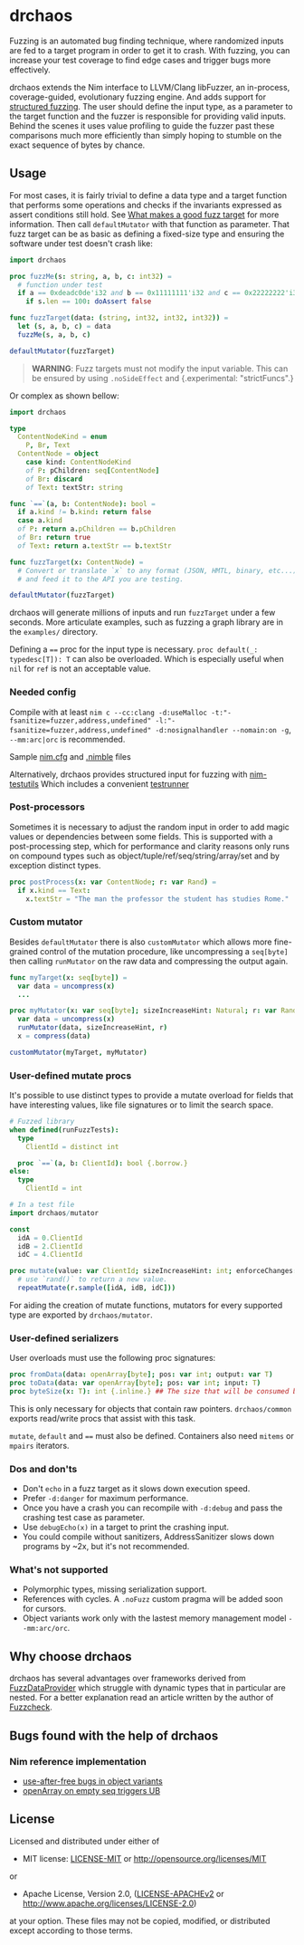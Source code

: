 # drchaos

Fuzzing is an automated bug finding technique, where randomized inputs are fed to a target
program in order to get it to crash. With fuzzing, you can increase your test coverage to
find edge cases and trigger bugs more effectively.

drchaos extends the Nim interface to LLVM/Clang libFuzzer, an in-process,
coverage-guided, evolutionary fuzzing engine. And adds support for
[structured fuzzing](https://github.com/google/fuzzing/blob/master/docs/structure-aware-fuzzing.md).
The user should define the input type, as a parameter to the target function and the
fuzzer is responsible for providing valid inputs. Behind the scenes it uses value profiling
to guide the fuzzer past these comparisons much more efficiently than simply hoping to
stumble on the exact sequence of bytes by chance.

## Usage

For most cases, it is fairly trivial to define a data type and a target function that
performs some operations and checks if the invariants expressed as assert conditions still
hold. See [What makes a good fuzz target](https://github.com/google/fuzzing/blob/master/docs/good-fuzz-target.md)
for more information. Then call `defaultMutator` with that function as parameter. That fuzz target can be as basic as
defining a fixed-size type and ensuring the software under test doesn't crash like:

```nim
import drchaos

proc fuzzMe(s: string, a, b, c: int32) =
  # function under test
  if a == 0xdeadc0de'i32 and b == 0x11111111'i32 and c == 0x22222222'i32:
    if s.len == 100: doAssert false

func fuzzTarget(data: (string, int32, int32, int32)) =
  let (s, a, b, c) = data
  fuzzMe(s, a, b, c)

defaultMutator(fuzzTarget)
```

> **WARNING**: Fuzz targets must not modify the input variable. This can be ensured by using `.noSideEffect`
> and {.experimental: "strictFuncs".}

Or complex as shown bellow:

```nim
import drchaos

type
  ContentNodeKind = enum
    P, Br, Text
  ContentNode = object
    case kind: ContentNodeKind
    of P: pChildren: seq[ContentNode]
    of Br: discard
    of Text: textStr: string

func `==`(a, b: ContentNode): bool =
  if a.kind != b.kind: return false
  case a.kind
  of P: return a.pChildren == b.pChildren
  of Br: return true
  of Text: return a.textStr == b.textStr

func fuzzTarget(x: ContentNode) =
  # Convert or translate `x` to any format (JSON, HMTL, binary, etc...)
  # and feed it to the API you are testing.

defaultMutator(fuzzTarget)
```

drchaos will generate millions of inputs and run `fuzzTarget` under a few seconds.
More articulate examples, such as fuzzing a graph library are in the `examples/` directory.

Defining a `==` proc for the input type is necessary. `proc default(_: typedesc[T]): T` can also
be overloaded. Which is especially useful when `nil` for `ref` is not an acceptable value.

### Needed config

Compile with at least `nim c --cc:clang -d:useMalloc -t:"-fsanitize=fuzzer,address,undefined" -l:"-fsanitize=fuzzer,address,undefined" -d:nosignalhandler --nomain:on -g`, `--mm:arc|orc` is recommended.

Sample [nim.cfg](tests/nim.cfg) and [.nimble](https://github.com/planetis-m/fuzz-playground/blob/master/playground.nimble) files

Alternatively, drchaos provides structured input for fuzzing with [nim-testutils](https://github.com/status-im/nim-testutils)
Which includes a convenient [testrunner](https://github.com/status-im/nim-testutils/blob/master/testutils/readme.md)

### Post-processors

Sometimes it is necessary to adjust the random input in order to add magic values or
dependencies between some fields. This is supported with a post-processing step, which for
performance and clarity reasons only runs on compound types such as
object/tuple/ref/seq/string/array/set and by exception distinct types.

```nim
proc postProcess(x: var ContentNode; r: var Rand) =
  if x.kind == Text:
    x.textStr = "The man the professor the student has studies Rome."
```

### Custom mutator

Besides `defaultMutator` there is also `customMutator` which allows more fine-grained
control of the mutation procedure, like uncompressing a `seq[byte]` then calling
`runMutator` on the raw data and compressing the output again.

```nim
func myTarget(x: seq[byte]) =
  var data = uncompress(x)
  ...

proc myMutator(x: var seq[byte]; sizeIncreaseHint: Natural; r: var Rand) =
  var data = uncompress(x)
  runMutator(data, sizeIncreaseHint, r)
  x = compress(data)

customMutator(myTarget, myMutator)
```

### User-defined mutate procs

It's possible to use distinct types to provide a mutate overload for fields that have
interesting values, like file signatures or to limit the search space.

```nim
# Fuzzed library
when defined(runFuzzTests):
  type
    ClientId = distinct int

  proc `==`(a, b: ClientId): bool {.borrow.}
else:
  type
    ClientId = int

# In a test file
import drchaos/mutator

const
  idA = 0.ClientId
  idB = 2.ClientId
  idC = 4.ClientId

proc mutate(value: var ClientId; sizeIncreaseHint: int; enforceChanges: bool; r: var Rand) =
  # use `rand()` to return a new value.
  repeatMutate(r.sample([idA, idB, idC]))
```

For aiding the creation of mutate functions, mutators for every supported type are
exported by `drchaos/mutator`.

### User-defined serializers

User overloads must use the following proc signatures:

```nim
proc fromData(data: openArray[byte]; pos: var int; output: var T)
proc toData(data: var openArray[byte]; pos: var int; input: T)
proc byteSize(x: T): int {.inline.} ## The size that will be consumed by the serialized type in bytes.
```

This is only necessary for objects that contain raw pointers.
`drchaos/common` exports read/write procs that assist with this task.

`mutate`, `default` and `==` must also be defined.
Containers also need `mitems` or `mpairs` iterators.

### Dos and don'ts

- Don't `echo`  in a fuzz target as it slows down execution speed.
- Prefer `-d:danger` for maximum performance.
- Once you have a crash you can recompile with `-d:debug` and pass the crashing test case as parameter.
- Use `debugEcho(x)` in a target to print the crashing input.
- You could compile without sanitizers, AddressSanitizer slows down programs by ~2x, but it's not recommended.

### What's not supported

- Polymorphic types, missing serialization support.
- References with cycles. A `.noFuzz` custom pragma will be added soon for cursors.
- Object variants work only with the lastest memory management model `--mm:arc/orc`.

## Why choose drchaos

drchaos has several advantages over frameworks derived from
[FuzzDataProvider](https://github.com/google/fuzzing/blob/master/docs/split-inputs.md)
which struggle with dynamic types that in particular are nested. For a better explanation
read an article written by the author of
[Fuzzcheck](https://github.com/loiclec/fuzzcheck-rs/blob/main/articles/why_not_bytes.md).

## Bugs found with the help of drchaos

### Nim reference implementation

* [use-after-free bugs in object variants](https://github.com/nim-lang/Nim/issues/20305)
* [openArray on empty seq triggers UB](https://github.com/nim-lang/Nim/issues/20294)

## License

Licensed and distributed under either of

* MIT license: [LICENSE-MIT](LICENSE-MIT) or http://opensource.org/licenses/MIT

or

* Apache License, Version 2.0, ([LICENSE-APACHEv2](LICENSE-APACHEv2) or http://www.apache.org/licenses/LICENSE-2.0)

at your option. These files may not be copied, modified, or distributed except according to those terms.
